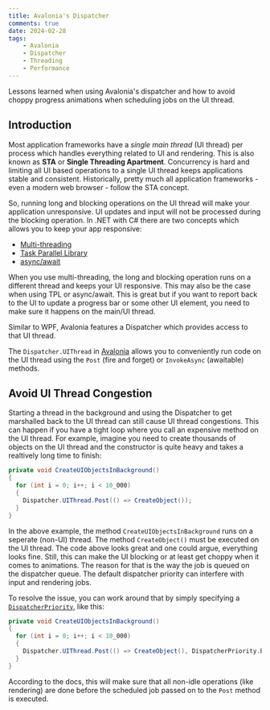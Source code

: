 ```yaml
---
title: Avalonia's Dispatcher
comments: true
date: 2024-02-28
tags: 
    - Avalonia
    - Dispatcher
    - Threading
    - Performance
---
```


Lessons learned when using Avalonia's dispatcher and how to avoid choppy progress animations when scheduling jobs on the UI thread.

<!--more-->

## Introduction

Most application frameworks have a *single main thread* (UI thread) per process which handles everything related to UI and rendering. This is also known as **STA** or **Single Threading Apartment**. Concurrency is hard and limiting all UI based operations to a single UI thread keeps applications stable and consistent. Historically, pretty much all application frameworks - even a modern web browser - follow the STA concept.

So, running long and blocking operations on the UI thread will make your application unresponsive. UI updates and input will not be processed during the blocking operation. In .NET with C# there are two concepts which allows you to keep your app responsive:

* [Multi-threading](https://learn.microsoft.com/en-us/dotnet/api/system.threading.thread?view=net-8.0)
* [Task Parallel Library](https://learn.microsoft.com/en-us/dotnet/standard/parallel-programming/task-parallel-library-tpl)
* [async/await](https://learn.microsoft.com/en-us/dotnet/csharp/asynchronous-programming/)

When you use multi-threading, the long and blocking operation runs on a different thread and keeps your UI responsive. This may also be the case when using TPL or async/await. This is great but if you want to report back to the UI to update a progress bar or some other UI element, you need to make sure it happens on the main/UI thread.

Similar to WPF, Avalonia features a Dispatcher which provides access to that UI thread. 

The `Dispatcher.UIThread` in [Avalonia](https://docs.avaloniaui.net/docs/guides/development-guides/accessing-the-ui-thread) allows you to conveniently run code on the UI thread using the `Post` (fire and forget) or `InvokeAsync` (awaitable) methods.

## Avoid UI Thread Congestion

Starting a thread in the background and using the Dispatcher to get marshalled back to the UI thread can still cause UI thread congestions. This can happen if you have a tight loop where you call an expensive method on the UI thread. For example, imagine you need to create thousands of objects on the UI thread and the constructor is quite heavy and takes a realtively long time to finish:

```csharp {linenos=table}
private void CreateUIObjectsInBackground()
{
  for (int i = 0; i++; i < 10_000)
  {
    Dispatcher.UIThread.Post(() => CreateObject());
  }
}
```

In the above example, the method `CreateUIObjectsInBackground` runs on a seperate (non-UI) thread. The method `CreateObject()` must be executed on the UI thread. The code above looks great and one could argue, everything looks fine. Still, this can make the UI blocking or at least get choppy when it comes to animations. The reason for that is the way the job is queued on the dispatcher queue. The default dispatcher priority can interfere with input and rendering jobs.

To resolve the issue, you can work around that by simply specifying a [`DispatcherPriority`](https://reference.avaloniaui.net/api/Avalonia.Threading/DispatcherPriority/), like this:

```csharp {linenos=table}
private void CreateUIObjectsInBackground()
{
  for (int i = 0; i++; i < 10_000)
  {
    Dispatcher.UIThread.Post(() => CreateObject(), DispatcherPriority.Background);
  }
}
```

According to the docs, this will make sure that all non-idle operations (like rendering) are done before the scheduled job passed on to the `Post` method is executed.
